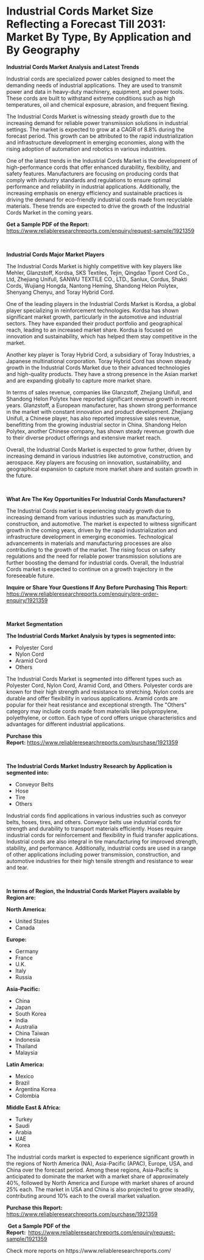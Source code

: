 <p><h1>Industrial Cords Market Size Reflecting a Forecast Till 2031: Market By Type, By Application and By Geography</h1></p><p><strong>Industrial Cords Market Analysis and Latest Trends</strong></p>
<p><p>Industrial cords are specialized power cables designed to meet the demanding needs of industrial applications. They are used to transmit power and data in heavy-duty machinery, equipment, and power tools. These cords are built to withstand extreme conditions such as high temperatures, oil and chemical exposure, abrasion, and frequent flexing.</p><p>The Industrial Cords Market is witnessing steady growth due to the increasing demand for reliable power transmission solutions in industrial settings. The market is expected to grow at a CAGR of 8.8% during the forecast period. This growth can be attributed to the rapid industrialization and infrastructure development in emerging economies, along with the rising adoption of automation and robotics in various industries.</p><p>One of the latest trends in the Industrial Cords Market is the development of high-performance cords that offer enhanced durability, flexibility, and safety features. Manufacturers are focusing on producing cords that comply with industry standards and regulations to ensure optimal performance and reliability in industrial applications. Additionally, the increasing emphasis on energy efficiency and sustainable practices is driving the demand for eco-friendly industrial cords made from recyclable materials. These trends are expected to drive the growth of the Industrial Cords Market in the coming years.</p></p>
<p><strong>Get a Sample PDF of the Report:&nbsp;</strong> <a href="https://www.reliableresearchreports.com/enquiry/request-sample/1921359">https://www.reliableresearchreports.com/enquiry/request-sample/1921359</a></p>
<p>&nbsp;</p>
<p><strong>Industrial Cords Major Market Players</strong></p>
<p><p>The Industrial Cords Market is highly competitive with key players like Mehler, Glanzstoff, Kordsa, SKS Textiles, Tejin, Qingdao Tipont Cord Co., Ltd, Zhejiang Unifull, SANWU TEXTILE CO., LTD., Sanlux, Cordus, Shakti Cords, Wujiang Hongda, Nantong Heming, Shandong Helon Polytex, Shenyang Chenyu, and Toray Hybrid Cord.</p><p>One of the leading players in the Industrial Cords Market is Kordsa, a global player specializing in reinforcement technologies. Kordsa has shown significant market growth, particularly in the automotive and industrial sectors. They have expanded their product portfolio and geographical reach, leading to an increased market share. Kordsa is focused on innovation and sustainability, which has helped them stay competitive in the market.</p><p>Another key player is Toray Hybrid Cord, a subsidiary of Toray Industries, a Japanese multinational corporation. Toray Hybrid Cord has shown steady growth in the Industrial Cords Market due to their advanced technologies and high-quality products. They have a strong presence in the Asian market and are expanding globally to capture more market share.</p><p>In terms of sales revenue, companies like Glanzstoff, Zhejiang Unifull, and Shandong Helon Polytex have reported significant revenue growth in recent years. Glanzstoff, a European manufacturer, has shown strong performance in the market with constant innovation and product development. Zhejiang Unifull, a Chinese player, has also reported impressive sales revenue, benefitting from the growing industrial sector in China. Shandong Helon Polytex, another Chinese company, has shown steady revenue growth due to their diverse product offerings and extensive market reach.</p><p>Overall, the Industrial Cords Market is expected to grow further, driven by increasing demand in various industries like automotive, construction, and aerospace. Key players are focusing on innovation, sustainability, and geographical expansion to capture more market share and sustain growth in the future.</p></p>
<p>&nbsp;</p>
<p><strong>What Are The Key Opportunities For Industrial Cords Manufacturers?</strong></p>
<p><p>The Industrial Cords market is experiencing steady growth due to increasing demand from various industries such as manufacturing, construction, and automotive. The market is expected to witness significant growth in the coming years, driven by the rapid industrialization and infrastructure development in emerging economies. Technological advancements in materials and manufacturing processes are also contributing to the growth of the market. The rising focus on safety regulations and the need for reliable power transmission solutions are further boosting the demand for industrial cords. Overall, the Industrial Cords market is expected to continue on a growth trajectory in the foreseeable future.</p></p>
<p><strong>Inquire or Share Your Questions If Any Before Purchasing This Report:</strong> <a href="https://www.reliableresearchreports.com/enquiry/pre-order-enquiry/1921359">https://www.reliableresearchreports.com/enquiry/pre-order-enquiry/1921359</a></p>
<p>&nbsp;</p>
<p><strong>Market Segmentation</strong></p>
<p><strong>The Industrial Cords Market Analysis by types is segmented into:</strong></p>
<p><ul><li>Polyester Cord</li><li>Nylon Cord</li><li>Aramid Cord</li><li>Others</li></ul></p>
<p><p>The Industrial Cords Market is segmented into different types such as Polyester Cord, Nylon Cord, Aramid Cord, and Others. Polyester cords are known for their high strength and resistance to stretching. Nylon cords are durable and offer flexibility in various applications. Aramid cords are popular for their heat resistance and exceptional strength. The "Others" category may include cords made from materials like polypropylene, polyethylene, or cotton. Each type of cord offers unique characteristics and advantages for different industrial applications.</p></p>
<p><strong>Purchase this Report:&nbsp;</strong><a href="https://www.reliableresearchreports.com/purchase/1921359">https://www.reliableresearchreports.com/purchase/1921359</a></p>
<p>&nbsp;</p>
<p><strong>The Industrial Cords Market Industry Research by Application is segmented into:</strong></p>
<p><ul><li>Conveyor Belts</li><li>Hose</li><li>Tire</li><li>Others</li></ul></p>
<p><p>Industrial cords find applications in various industries such as conveyor belts, hoses, tires, and others. Conveyor belts use industrial cords for strength and durability to transport materials efficiently. Hoses require industrial cords for reinforcement and flexibility in fluid transfer applications. Industrial cords are also integral in tire manufacturing for improved strength, stability, and performance. Additionally, industrial cords are used in a range of other applications including power transmission, construction, and automotive industries for their high tensile strength and resistance to wear and tear.</p></p>
<p>&nbsp;</p>
<p><strong>In terms of Region, the Industrial Cords Market Players available by Region are:</strong></p>
<p>
    <p> <strong> North America: </strong>
        <ul>
            <li>United States</li>
            <li>Canada</li>
        </ul>
        </p> 
    <p> <strong> Europe: </strong>
        <ul>
            <li>Germany</li>
            <li>France</li>
            <li>U.K.</li>
            <li>Italy</li>
            <li>Russia</li>
        </ul>
        </p> 
    <p> <strong> Asia-Pacific: </strong>
        <ul>
            <li>China</li>
            <li>Japan</li>
            <li>South Korea</li>
            <li>India</li>
            <li>Australia</li>
            <li>China Taiwan</li>
            <li>Indonesia</li>
            <li>Thailand</li>
            <li>Malaysia</li>
        </ul>
        </p> 
    <p> <strong> Latin America: </strong>
        <ul>
            <li>Mexico</li>
            <li>Brazil</li>
            <li>Argentina Korea</li>
            <li>Colombia</li>
        </ul>
        </p> 
    <p> <strong> Middle East & Africa: </strong>
        <ul>
            <li>Turkey</li>
            <li>Saudi</li>
            <li>Arabia</li>
            <li>UAE</li>
            <li>Korea</li>
        </ul>
    </p>
    </p>
<p><p>The industrial cords market is expected to experience significant growth in the regions of North America (NA), Asia-Pacific (APAC), Europe, USA, and China over the forecast period. Among these regions, Asia-Pacific is anticipated to dominate the market with a market share of approximately 40%, followed by North America and Europe with market shares of around 25% each. The market in USA and China is also projected to grow steadily, contributing around 10% each to the overall market valuation.</p></p>
<p><strong>Purchase this Report: </strong><a href="https://www.reliableresearchreports.com/purchase/1921359">https://www.reliableresearchreports.com/purchase/1921359</a></p>
<p>&nbsp;<strong>Get a Sample PDF of the Report:&nbsp;&nbsp;</strong><a href="https://www.reliableresearchreports.com/enquiry/request-sample/1921359">https://www.reliableresearchreports.com/enquiry/request-sample/1921359</a></p>
<p><strong></strong></p>
<p>Check more reports on https://www.reliableresearchreports.com/</p>